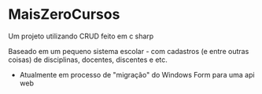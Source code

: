 # MaisZeroCursos
Um projeto utilizando CRUD feito em c sharp

Baseado em um pequeno sistema escolar - com cadastros (e entre outras coisas) de disciplinas, docentes, discentes e etc.

- Atualmente em processo de "migração" do Windows Form para uma api web
